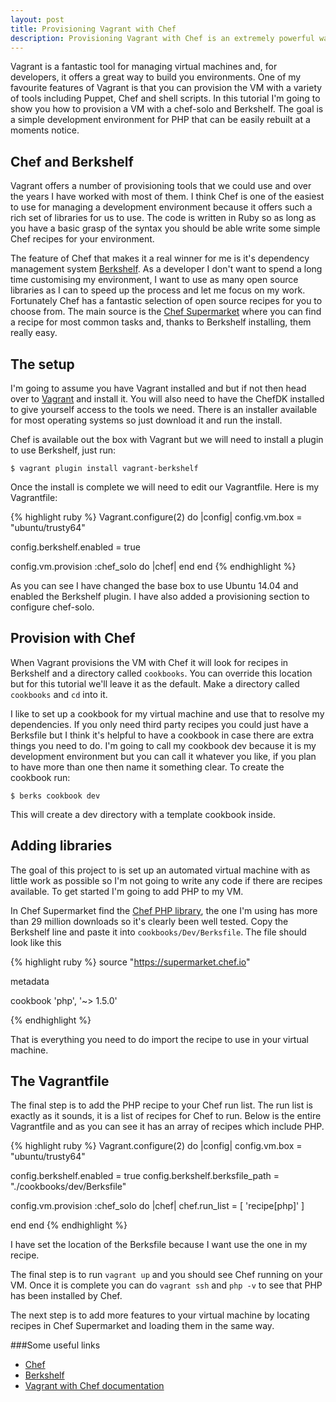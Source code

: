 ```yaml
---
layout: post
title: Provisioning Vagrant with Chef
description: Provisioning Vagrant with Chef is an extremely powerful way to build your environment but can be hard to learn. This article will give you the basics
---
```



Vagrant is a fantastic tool for managing virtual machines and, for developers, it offers a great way to build you environments. One of my favourite features of Vagrant is that you can provision the VM with a variety of tools including Puppet, Chef and shell scripts. In this tutorial I'm going to show you how to provision a VM with a chef-solo and Berkshelf. The goal is a simple development environment for PHP that can be easily rebuilt at a moments notice.

Chef and Berkshelf
------------------

Vagrant offers a number of provisioning tools that we could use and over the years I have worked with most of them. I think Chef is one of the easiest to use for managing a development environment because it offers such a rich set of libraries for us to use. The code is written in Ruby so as long as you have a basic grasp of the syntax you should be able write some simple Chef recipes for your environment.

The feature of Chef that makes it a real winner for me is it's dependency management system [Berkshelf](http://berkshelf.com/). As a developer I don't want to spend a long time customising my environment, I want to use as many open source libraries as I can to speed up the process and let me focus on my work. Fortunately Chef has a fantastic selection of open source recipes for you to choose from. The main source is the [Chef Supermarket](https://supermarket.chef.io/) where you can find a recipe for most common tasks and, thanks to Berkshelf installing, them really easy.

The setup 
---------

I'm going to assume you have Vagrant installed and but if not then head over to [Vagrant](https://www.vagrantup.com/ "Vagrant") and install it. You will also need to have the ChefDK installed to give yourself access to the tools we need. There is an installer available for most operating systems so just download it and run the install.

Chef is available out the box with Vagrant but we will need to install a plugin to use Berkshelf, just run:

	$ vagrant plugin install vagrant-berkshelf
	
Once the install is complete we will need to edit our Vagrantfile. Here is my Vagrantfile:

{% highlight ruby %}
Vagrant.configure(2) do |config|
  config.vm.box = "ubuntu/trusty64"

  config.berkshelf.enabled = true

  config.vm.provision :chef_solo do |chef|
  end
end
{% endhighlight %}
	
As you can see I have changed the base box to use Ubuntu 14.04 and enabled the Berkshelf plugin. I have also added  a provisioning section to configure chef-solo. 

Provision with Chef
-------------------

When Vagrant provisions the VM with Chef it will look for recipes in Berkshelf and a directory called `cookbooks`. You can override this location but for this tutorial we'll leave it as the default. Make a directory called `cookbooks` and `cd` into it. 

I like to set up a cookbook for my virtual machine and use that to resolve my dependencies. If you only need third party recipes you could just have a Berksfile but I think it's helpful to have a cookbook in case there are extra things you need to do. I'm going to call my cookbook dev because it is my development environment but you can call it whatever you like, if you plan to have more than one then name it something clear. To create the cookbook run:

	$ berks cookbook dev

This will create a dev directory with a template cookbook inside. 

Adding libraries
----------------

The goal of this project to is set up an automated virtual machine with as little work as possible so I'm not going to write any code if there are recipes available. To get started I'm going to add PHP to my VM. 

In Chef Supermarket find the [Chef PHP library](https://supermarket.chef.io/cookbooks/php), the one I'm using has more than 29 million downloads so it's clearly been well tested. Copy the Berkshelf line and paste it into `cookbooks/Dev/Berksfile`. The file should look like this

{% highlight ruby %}
source "https://supermarket.chef.io"

metadata

cookbook 'php', '~> 1.5.0'

{% endhighlight %}

That is everything you need to do import the recipe to use in your virtual machine.

The Vagrantfile
----------------

The final step is to add the PHP recipe to your Chef run list. The run list is exactly as it sounds, it is a list of recipes for Chef to run. Below is the entire Vagrantfile and as you can see it has an array of recipes which include PHP.

{% highlight ruby %}
Vagrant.configure(2) do |config|
  config.vm.box = "ubuntu/trusty64"

  config.berkshelf.enabled = true
  config.berkshelf.berksfile_path = "./cookbooks/dev/Berksfile"

  config.vm.provision :chef_solo do |chef|
	  chef.run_list = [
	      'recipe[php]'
	    ]
  
  end
end
{% endhighlight %}
	
I have set the location of the Berksfile because I want use the one in my recipe.

The final step is to run `vagrant up` and you should see Chef running on your VM. Once it is complete you can do `vagrant ssh` and `php -v` to see that PHP has been installed by Chef.

The next step is to add more features to your virtual machine by locating recipes in Chef Supermarket and loading them in the same way.

###Some useful links

* [Chef](https://www.chef.io/)
* [Berkshelf](http://berkshelf.com/)
* [Vagrant with Chef documentation](https://docs.vagrantup.com/v2/provisioning/chef_solo.html)